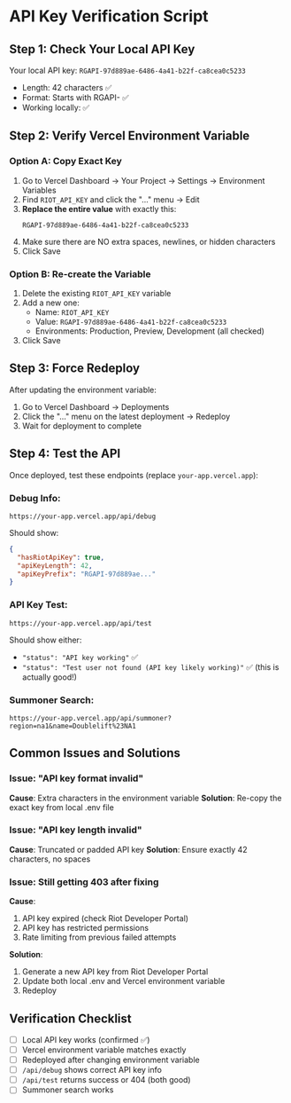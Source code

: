 # API Key Verification Script

## Step 1: Check Your Local API Key
Your local API key: `RGAPI-97d889ae-6486-4a41-b22f-ca8cea0c5233`
- Length: 42 characters ✅
- Format: Starts with RGAPI- ✅
- Working locally: ✅

## Step 2: Verify Vercel Environment Variable

### Option A: Copy Exact Key
1. Go to Vercel Dashboard → Your Project → Settings → Environment Variables
2. Find `RIOT_API_KEY` and click the "..." menu → Edit
3. **Replace the entire value** with exactly this:
   ```
   RGAPI-97d889ae-6486-4a41-b22f-ca8cea0c5233
   ```
4. Make sure there are NO extra spaces, newlines, or hidden characters
5. Click Save

### Option B: Re-create the Variable
1. Delete the existing `RIOT_API_KEY` variable
2. Add a new one:
   - Name: `RIOT_API_KEY`
   - Value: `RGAPI-97d889ae-6486-4a41-b22f-ca8cea0c5233`
   - Environments: Production, Preview, Development (all checked)
3. Click Save

## Step 3: Force Redeploy
After updating the environment variable:
1. Go to Vercel Dashboard → Deployments
2. Click the "..." menu on the latest deployment → Redeploy
3. Wait for deployment to complete

## Step 4: Test the API
Once deployed, test these endpoints (replace `your-app.vercel.app`):

### Debug Info:
```
https://your-app.vercel.app/api/debug
```
Should show:
```json
{
  "hasRiotApiKey": true,
  "apiKeyLength": 42,
  "apiKeyPrefix": "RGAPI-97d889ae..."
}
```

### API Key Test:
```
https://your-app.vercel.app/api/test
```
Should show either:
- `"status": "API key working"` ✅
- `"status": "Test user not found (API key likely working)"` ✅ (this is actually good!)

### Summoner Search:
```
https://your-app.vercel.app/api/summoner?region=na1&name=Doublelift%23NA1
```

## Common Issues and Solutions

### Issue: "API key format invalid"
**Cause**: Extra characters in the environment variable
**Solution**: Re-copy the exact key from local .env file

### Issue: "API key length invalid"
**Cause**: Truncated or padded API key
**Solution**: Ensure exactly 42 characters, no spaces

### Issue: Still getting 403 after fixing
**Cause**: 
1. API key expired (check Riot Developer Portal)
2. API key has restricted permissions
3. Rate limiting from previous failed attempts

**Solution**: 
1. Generate a new API key from Riot Developer Portal
2. Update both local .env and Vercel environment variable
3. Redeploy

## Verification Checklist
- [ ] Local API key works (confirmed ✅)
- [ ] Vercel environment variable matches exactly
- [ ] Redeployed after changing environment variable  
- [ ] `/api/debug` shows correct API key info
- [ ] `/api/test` returns success or 404 (both good)
- [ ] Summoner search works
